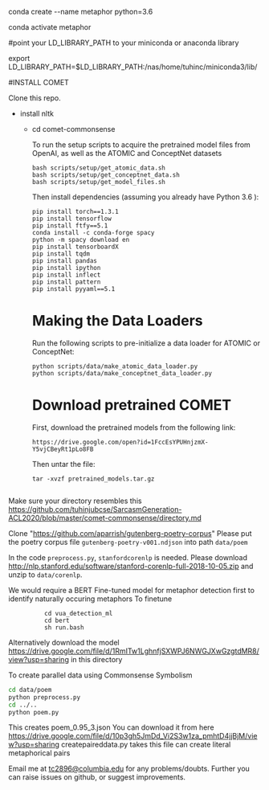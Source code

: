 conda create --name metaphor python=3.6

conda activate metaphor

#point your LD_LIBRARY_PATH to your miniconda or anaconda library

export LD_LIBRARY_PATH=$LD_LIBRARY_PATH:/nas/home/tuhinc/miniconda3/lib/



#INSTALL COMET


Clone this repo.

  - install nltk
      
    - cd comet-commonsense
    
       To run the setup scripts to acquire the pretrained model files from OpenAI, as well as the ATOMIC and ConceptNet datasets

      ```
      bash scripts/setup/get_atomic_data.sh
      bash scripts/setup/get_conceptnet_data.sh
      bash scripts/setup/get_model_files.sh
      ```

      Then install dependencies (assuming you already have Python 3.6 ):

      ```
      pip install torch==1.3.1
      pip install tensorflow
      pip install ftfy==5.1
      conda install -c conda-forge spacy
      python -m spacy download en
      pip install tensorboardX
      pip install tqdm
      pip install pandas
      pip install ipython
      pip install inflect
      pip install pattern
      pip install pyyaml==5.1
      
      ```
      <h1> Making the Data Loaders </h1>

      Run the following scripts to pre-initialize a data loader for ATOMIC or ConceptNet:

      ```
      python scripts/data/make_atomic_data_loader.py
      python scripts/data/make_conceptnet_data_loader.py
      ```
      
      <h1> Download pretrained COMET </h1>
      
      First, download the pretrained models from the following link:

      ```
      https://drive.google.com/open?id=1FccEsYPUHnjzmX-Y5vjCBeyRt1pLo8FB
      ```

      Then untar the file:

      ```
      tar -xvzf pretrained_models.tar.gz
      
    
 Make sure your directory resembles this 
 https://github.com/tuhinjubcse/SarcasmGeneration-ACL2020/blob/master/comet-commonsense/directory.md
 

Clone "https://github.com/aparrish/gutenberg-poetry-corpus"
Please put the poetry corpus file `gutenberg-poetry-v001.ndjson` into path `data/poem`

In the code `preprocess.py`, `stanfordcorenlp` is needed. Please download http://nlp.stanford.edu/software/stanford-corenlp-full-2018-10-05.zip and unzip to `data/corenlp`.

We would require a BERT Fine-tuned model for metaphor detection first to identify naturally occuring metaphors
To finetune 
      
              cd vua_detection_ml
              cd bert
              sh run.bash
Alternatively download the model https://drive.google.com/file/d/1RmITw1LghnfjSXWPJ6NWGJXwGzgtdMR8/view?usp=sharing in this directory
              
To create parallel data using Commonsense Symbolism

```bash
cd data/poem
python preprocess.py
cd ../..
python poem.py
```

This creates poem_0.95_3.json
You can download it from here https://drive.google.com/file/d/10p3gh5JmDd_Vi2S3w1za_pmhtD4jjBjM/view?usp=sharing
createpaireddata.py takes this file can create literal metaphorical pairs


Email me at tc2896@columbia.edu for any problems/doubts. Further you can raise issues on github, or suggest improvements.


